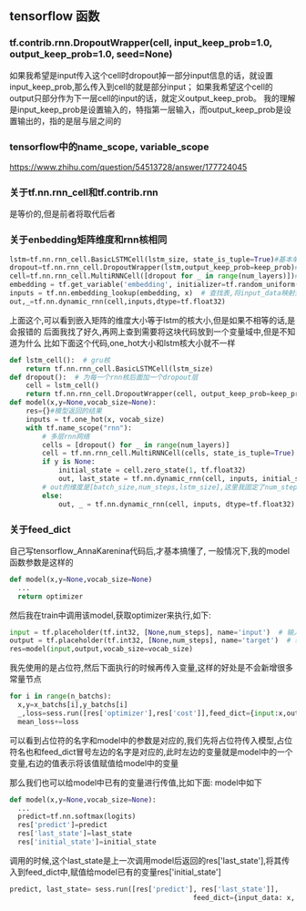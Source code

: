 ## tensorflow 函数
### tf.contrib.rnn.DropoutWrapper(cell, input_keep_prob=1.0, output_keep_prob=1.0, seed=None)
如果我希望是input传入这个cell时dropout掉一部分input信息的话，就设置input_keep_prob,那么传入到cell的就是部分input；
如果我希望这个cell的output只部分作为下一层cell的input的话，就定义output_keep_prob。
我的理解是input_keep_prob是设置输入的，特指第一层输入，而output_keep_prob是设置输出的，指的是层与层之间的

### tensorflow中的name_scope, variable_scope
https://www.zhihu.com/question/54513728/answer/177724045

### 关于tf.nn.rnn_cell和tf.contrib.rnn
是等价的,但是前者将取代后者

### 关于enbedding矩阵维度和rnn核相同
```python
lstm=tf.nn.rnn_cell.BasicLSTMCell(lstm_size, state_is_tuple=True)#基本单元
dropout=tf.nn.rnn_cell.DropoutWrapper(lstm,output_keep_prob=keep_prob)#设置dropout
cell=tf.nn.rnn_cell.MultiRNNCell([dropout for _ in range(num_layers)])#堆叠
embedding = tf.get_variable('embedding', initializer=tf.random_uniform([vocab_size, lstm_size], -1.0, 1.0))#这个代码有点问题,还没有发现,dim只能设置成lstm_size
inputs = tf.nn.embedding_lookup(embedding, x)  # 查找表,将input_data映射到embedding上
out,_=tf.nn.dynamic_rnn(cell,inputs,dtype=tf.float32)
```
上面这个,可以看到嵌入矩阵的维度大小等于lstm的核大小,但是如果不相等的话,是会报错的
后面我找了好久,再网上查到需要将这块代码放到一个变量域中,但是不知道为什么
比如下面这个代码,one_hot大小和lstm核大小就不一样
```python
def lstm_cell():  # gru核
    return tf.nn.rnn_cell.BasicLSTMCell(lstm_size)
def dropout():  # 为每一个rnn核后面加一个dropout层
    cell = lstm_cell()
    return tf.nn.rnn_cell.DropoutWrapper(cell, output_keep_prob=keep_prob)
def model(x,y=None,vocab_size=None):
    res={}#模型返回的结果
    inputs = tf.one_hot(x, vocab_size)
    with tf.name_scope("rnn"):
        # 多层rnn网络
        cells = [dropout() for _ in range(num_layers)]
        cell = tf.nn.rnn_cell.MultiRNNCell(cells, state_is_tuple=True)
        if y is None:
            initial_state = cell.zero_state(1, tf.float32)
            out, last_state = tf.nn.dynamic_rnn(cell, inputs, initial_state=initial_state)
        # out的维度是[batch_size,num_steps,lstm_size],这里我固定了num_steps
        else:
            out, _ = tf.nn.dynamic_rnn(cell, inputs, dtype=tf.float32)  # 这里没有用初始化,但是必须说明dtype
```
### 关于feed_dict
自己写tensorflow_AnnaKarenina代码后,才基本搞懂了,
一般情况下,我的model函数参数是这样的
```python
def model(x,y=None,vocab_size=None)
  ...
  return optimizer
```
然后我在train中调用该model,获取optimizer来执行,如下:
```python
input = tf.placeholder(tf.int32, [None,num_steps], name='input')  # 输入
output = tf.placeholder(tf.int32, [None,num_steps], name='target')  # 输出
res=model(input,output,vocab_size=vocab_size)
```
我先使用的是占位符,然后下面执行的时候再传入变量,这样的好处是不会新增很多常量节点
```python
for i in range(n_batchs):
  x,y=x_batchs[i],y_batchs[i]
  _,loss=sess.run([res['optimizer'],res['cost']],feed_dict={input:x,output:y})
  mean_loss+=loss
```
可以看到占位符的名字和model中的参数是对应的,我们先将占位符传入模型,占位符名也和feed_dict冒号左边的名字是对应的,此时左边的变量就是model中的一个变量,右边的值表示将该值赋值给model中的变量

那么我们也可以给model中已有的变量进行传值,比如下面:
model中如下
```python
def model(x,y=None,vocab_size=None):
  ...
  predict=tf.nn.softmax(logits)
  res['predict']=predict
  res['last_state']=last_state
  res['initial_state']=initial_state
```
调用的时候,这个last_state是上一次调用model后返回的res['last_state'],将其传入到feed_dict中,赋值给model已有的变量res['initial_state']
```python
predict, last_state= sess.run([res['predict'], res['last_state']],
                                             feed_dict={input_data: x, res['initial_state']: last_state})
```